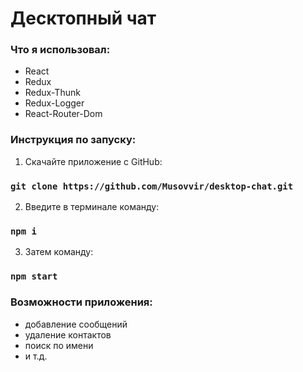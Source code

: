 # Десктопный чат

### Что я использовал:

- React
- Redux
- Redux-Thunk
- Redux-Logger
- React-Router-Dom

### Инструкция по запуску:

1. Скачайте приложение с GitHub:

### `git clone https://github.com/Musovvir/desktop-chat.git`

2. Введите в терминале команду:

### `npm i`

3. Затем команду:

### `npm start`

### Возможности приложения:

- добавление сообщений
- удаление контактов
- поиск по имени
- и т.д.
